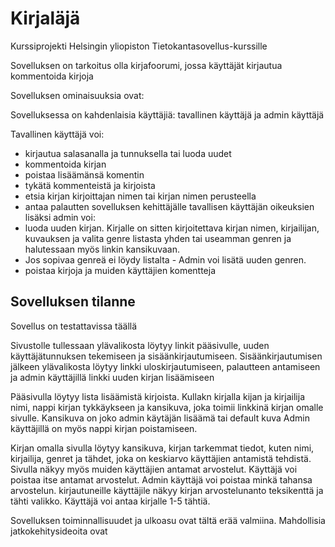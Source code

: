 # Kirjaläjä 
Kurssiprojekti Helsingin yliopiston Tietokantasovellus-kurssille

Sovelluksen on tarkoitus olla kirjafoorumi, jossa käyttäjät kirjautua kommentoida kirjoja



Sovelluksen ominaisuuksia ovat:

  Sovelluksessa on kahdenlaisia käyttäjiä: tavallinen käyttäjä ja admin käyttäjä

Tavallinen käyttäjä voi:
  * kirjautua salasanalla ja tunnuksella tai luoda uudet
  * kommentoida kirjan
  * poistaa lisäämänsä komentin
  * tykätä kommenteistä ja kirjoista
  * etsia kirjan kirjoittajan nimen tai kirjan nimen perusteella
  * antaa palautten sovelluksen kehittäjälle
tavallisen käyttäjän oikeuksien lisäksi admin voi:
  * luoda uuden kirjan. Kirjalle on sitten kirjoitettava kirjan nimen, kirjailijan, kuvauksen ja valita genre listasta yhden tai useamman genren ja halutessaan myös linkin kansikuvaan.
  * Jos sopivaa genreä ei löydy listalta - Admin voi lisätä uuden genren. 
  * poistaa kirjoja ja muiden käyttäjien komentteja

## Sovelluksen tilanne
Sovellus on testattavissa täällä

Sivustolle tullessaan ylävalikosta löytyy linkit pääsivulle, uuden käyttäjätunnuksen tekemiseen ja sisäänkirjautumiseen. Sisäänkirjautumisen jälkeen ylävalikosta löytyy linkki uloskirjautumiseen, palautteen antamiseen ja admin käyttäjillä linkki uuden kirjan lisäämiseen

Pääsivulla löytyy lista lisäämistä kirjoista. Kullakn kirjalla kijan ja kirjailija nimi, nappi kirjan tykkäykseen ja kansikuva, joka toimii linkkinä kirjan omalle sivulle. 
Kansikuva on joko admin käytäjän lisäämä tai default kuva
Admin käyttäjillä on myös nappi kirjan poistamiseen. 

Kirjan omalla sivulla löytyy kansikuva, kirjan tarkemmat tiedot, kuten nimi, kirjailija, genret ja tähdet, joka on keskiarvo käyttäjien antamistä tehdistä. 
Sivulla näkyy myös muiden käyttäjien antamat arvostelut. 
Käyttäjä voi poistaa itse antamat arvostelut. Admin käyttäjä voi poistaa minkä tahansa arvostelun.
kirjautuneille käyttäjile näkyy kirjan arvostelunanto teksikenttä ja tähti valikko. Käyttäjä voi antaa kirjalle 1-5 tähtiä. 


Sovelluksen toiminnallisuudet ja ulkoasu ovat tältä erää valmiina. Mahdollisia jatkokehitysideoita ovat